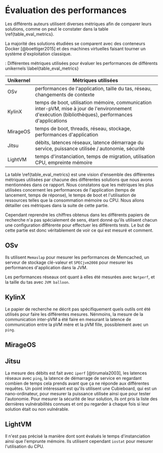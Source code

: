 # Évaluation des performances

Les différents auteurs utilisent diverses métriques afin de comparer leurs
solutions, comme on peut le constater dans la table \ref{table_eval_metrics}.

La majorité des solutions étudiées se comparent avec des conteneurs Docker
[@boettiger2015] et des machines virtuelles faisant tourner un système
d'exploitation classique.

<!-- https://tex.stackexchange.com/questions/3243/why-should-a-table-caption-be-placed-above-the-table -->

: Différentes métriques utilisées pour évaluer les performances de différents
unikernels \label{table_eval_metrics}

| Unikernel | Métriques utilisées |
|-----------|---------------------|
| OSv       | performances de l'application, taille du tas, réseau, changements de contexte |
| KylinX    | temps de boot, utilisation mémoire, communication inter-pVM, mise à jour de l'environnement d'exécution (bibliothèques), performances d'applications |
| MirageOS  | temps de boot, threads, réseau, stockage, performances d'application |
| Jitsu | débits, latences réseaux, latence démarrage du service, puissance utilisée / autonomie, sécurité |
| LightVM | temps d'instanciation, temps de migration, utilisation CPU, empreinte mémoire |

La table \ref{table_eval_metrics} est une vision d'ensemble des différentes
métriques utilisées par chacune des différentes solutions que nous avons
mentionnées dans ce rapport. Nous constatons que les métriques les plus
utilisées concernent les performances de l'application (temps de lancement,
temps de réponse), le temps de boot et l'utilisation de ressources telles que la
consommation mémoire ou CPU. Nous allons détailler ces métriques dans la suite
de cette partie.

Cependant reprendre les chiffres obtenus dans les différents papiers de
recherche n'a pas spécialement de sens, étant donné qu'ils utilisent chacun une
configuration différente pour effectuer les différents tests. Le but de cette
partie est donc véritablement de voir ce qui est mesuré et comment.

## OSv

Ils utilisent `Memaslap` pour mesurer les performances de Memcached, un serveur
de stockage clé-valeur et `SPECjvm2008` pour mesurer les performances
d'application dans la JVM.

Les performances réseaux ont quant à elles été mesurées avec `Netperf`, et la
taille du tas avec `JVM balloon`.

## KylinX

Le papier de recherche ne décrit pas spécifiquement quels outils ont été
utilisés pour faire les différentes mesures. Nénmoins, la mesure de la
communication inter-pVM a été faire en mesurant la latence de communication
entre la pVM mère et la pVM fille, possiblement avec un `ping`.

## MirageOS

## Jitsu

La mesure des débits est fait avec `iperf` [@tirumala2003], les latences réseaux
avec `ping`, la latence de démarrage de service en regardant combien de temps
cela prends avant que ça ne réponde aux différentes requêtes. Un point
intéressant est qu'ils utilisent une Cubieboard, qui est un nano-ordinateur,
pour mesurer la puissance utilisée ainsi que pour tester l'autonomie. Pour
mesurer la sécurité de leur solution, ils ont pris la liste des dernières
vulnérabilités connues et ont pu regarder à chaque fois si leur solution était
ou non vulnérable.

## LightVM

Il n'est pas précisé la manière dont sont évalués le temps d'instanciation ainsi
que l'emprunte mémoire. Ils utilisent cependant `iostat` pour mesurer
l'utilisation du CPU.
